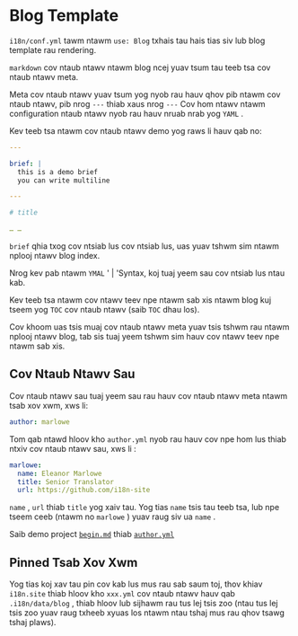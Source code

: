 # Blog Template

`i18n/conf.yml` tawm ntawm `use: Blog` txhais tau hais tias siv lub blog template rau rendering.

`markdown` cov ntaub ntawv ntawm blog ncej yuav tsum tau teeb tsa cov ntaub ntawv meta.

Meta cov ntaub ntawv yuav tsum yog nyob rau hauv qhov pib ntawm cov ntaub ntawv, pib nrog `---` thiab xaus nrog `---` Cov hom ntawv ntawm configuration ntaub ntawv nyob rau hauv nruab nrab yog `YAML` .

Kev teeb tsa ntawm cov ntaub ntawv demo yog raws li hauv qab no:

```yml
---

brief: |
  this is a demo brief
  you can write multiline

---

# title

… …
```

`brief` qhia txog cov ntsiab lus cov ntsiab lus, uas yuav tshwm sim ntawm nplooj ntawv blog index.

Nrog kev pab ntawm `YMAL` ' | 'Syntax, koj tuaj yeem sau cov ntsiab lus ntau kab.

Kev teeb tsa ntawm cov ntawv teev npe ntawm sab xis ntawm blog kuj tseem yog `TOC` cov ntaub ntawv (saib `TOC` dhau los).

Cov khoom uas tsis muaj cov ntaub ntawv meta yuav tsis tshwm rau ntawm nplooj ntawv blog, tab sis tuaj yeem tshwm sim hauv cov ntawv teev npe ntawm sab xis.

## Cov Ntaub Ntawv Sau

Cov ntaub ntawv sau tuaj yeem sau rau hauv cov ntaub ntawv meta ntawm tsab xov xwm, xws li:

```yml
author: marlowe
```

Tom qab ntawd hloov kho `author.yml` nyob rau hauv cov npe hom lus thiab ntxiv cov ntaub ntawv sau, xws li :

```yml
marlowe:
  name: Eleanor Marlowe
  title: Senior Translator
  url: https://github.com/i18n-site
```

`name` , `url` thiab `title` yog xaiv tau. Yog tias `name` tsis tau teeb tsa, lub npe tseem ceeb (ntawm no `marlowe` ) yuav raug siv ua `name` .

Saib demo project [`begin.md`](https://github.com/i18n-site/demo.i18n.site/blob/main/en/blog/news/begin.md?plain=1) thiab [`author.yml`](https://github.com/i18n-site/demo.i18n.site/blob/main/en/author.yml)

## Pinned Tsab Xov Xwm

Yog tias koj xav tau pin cov kab lus mus rau sab saum toj, thov khiav `i18n.site` thiab hloov kho `xxx.yml` cov ntaub ntawv hauv qab `.i18n/data/blog` , thiab hloov lub sijhawm rau tus lej tsis zoo (ntau tus lej tsis zoo yuav raug txheeb xyuas los ntawm ntau tshaj mus rau qhov tsawg tshaj plaws).